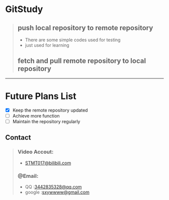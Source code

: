 # GitStudy 
>## push local repository to remote repository
>- There are some simple codes used for testing
>- just used for learning
>## fetch and pull remote repository to local repository
 ---
# Future Plans List
- [x] Keep the remote repository updated
- [ ] Achieve more function
- [ ] Maintain the repository regularly

## Contact
>### Video Accout:
>- [STMT017@bilibili.com](https://space.bilibili.com/1967384804?spm_id_from=333.1007.0.0 "click to jump the title page")
>
>### @Email:
>- QQ     :3442835328@qq.com
>- google :sxywwww@gmail.com
>
